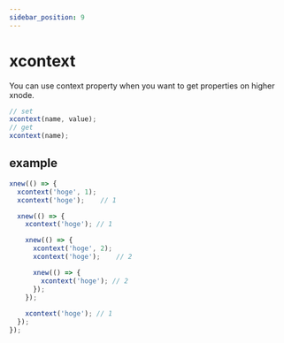 ```yaml
---
sidebar_position: 9
---
```


# xcontext
You can use context property when you want to get properties on higher xnode.
```js
// set
xcontext(name, value);
// get
xcontext(name);
```
## example
```js
xnew(() => {
  xcontext('hoge', 1);
  xcontext('hoge');    // 1

  xnew(() => {
    xcontext('hoge'); // 1

    xnew(() => {
      xcontext('hoge', 2);
      xcontext('hoge');    // 2

      xnew(() => {
        xcontext('hoge'); // 2
      });
    });
    
    xcontext('hoge'); // 1
  });
});
```